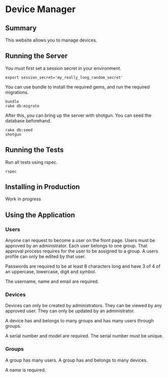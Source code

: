 # Device Manager
## Summary
This website allows you to manage devices.

## Running the Server
You must first set a session secret in your environment.
```
export session_secret='my_really_long_random_secret'
```

You can use bundle to install the required gems, and run the required
migrations.
```
bundle
rake db:migrate
```

After this, you can bring up the server with shotgun. You can seed the database
beforehand.
```
rake db:seed
shotgun
```

## Running the Tests
Run all tests using rspec.
```
rspec
```

## Installing in Production
Work in progress

## Using the Application
### Users
Anyone can request to become a user on the front page. Users must be approved
by an administrator. Each user belongs to one group. That approval process
requires for the user to be assigned to a group. A users profile can only be
edited by that user.

Passwords are required to be at least 8 characters long and have 3 of 4 of an
uppercase, lowercase, digit and symbol.

The username, name and email are required.

### Devices
Devices can only be created by administrators. They can be viewed by any
approved user. They can only be updated by an administrator.

A device has and belongs to many groups and has many users through groups.

A serial number and model are required. The serial number must be unique.

### Groups
A group has many users. A group has and belongs to many devices.

A name is required.
